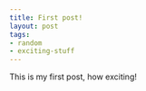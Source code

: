 ```yaml
---
title: First post!
layout: post
tags:
- random
- exciting-stuff
---
```


This is my first post, how exciting!
